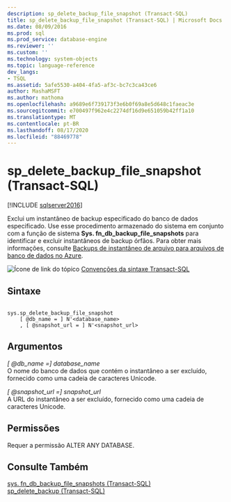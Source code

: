 ```yaml
---
description: sp_delete_backup_file_snapshot (Transact-SQL)
title: sp_delete_backup_file_snapshot (Transact-SQL) | Microsoft Docs
ms.date: 08/09/2016
ms.prod: sql
ms.prod_service: database-engine
ms.reviewer: ''
ms.custom: ''
ms.technology: system-objects
ms.topic: language-reference
dev_langs:
- TSQL
ms.assetid: 5afe5530-a404-4fa5-af3c-bc7c3ca43ce6
author: MashaMSFT
ms.author: mathoma
ms.openlocfilehash: a9689e6f739173f3e6b0f69a8e5d648c1faeac3e
ms.sourcegitcommit: e700497f962e4c2274df16d9e651059b42ff1a10
ms.translationtype: MT
ms.contentlocale: pt-BR
ms.lasthandoff: 08/17/2020
ms.locfileid: "88469778"
---
```

# <a name="sp_delete_backup_file_snapshot-transact-sql"></a>sp_delete_backup_file_snapshot (Transact-SQL)
[!INCLUDE [sqlserver2016](../../includes/applies-to-version/sqlserver2016.md)]

  Exclui um instantâneo de backup especificado do banco de dados especificado. Use esse procedimento armazenado do sistema em conjunto com a função de sistema **Sys. fn_db_backup_file_snapshots** para identificar e excluir instantâneos de backup órfãos. Para obter mais informações, consulte [Backups de instantâneo de arquivo para arquivos de banco de dados no Azure](../../relational-databases/backup-restore/file-snapshot-backups-for-database-files-in-azure.md).  

  
 ![Ícone de link do tópico](../../database-engine/configure-windows/media/topic-link.gif "Ícone de link do tópico") [Convenções da sintaxe Transact-SQL](../../t-sql/language-elements/transact-sql-syntax-conventions-transact-sql.md)  
  
## <a name="syntax"></a>Sintaxe  
  
```  
  
sys.sp_delete_backup_file_snapshot  
    [ @db_name = ] N'<database_name>  
    , [ @snapshot_url = ] N'<snapshot_url>  
```  
  
## <a name="arguments"></a>Argumentos  
 *[ @db_name =] database_name*  
 O nome do banco de dados que contém o instantâneo a ser excluído, fornecido como uma cadeia de caracteres Unicode.  
  
 *[ @snapshot_url =] snapshot_url*  
 A URL do instantâneo a ser excluído, fornecido como uma cadeia de caracteres Unicode.  
  
## <a name="permissions"></a>Permissões  
 Requer a permissão ALTER ANY DATABASE.  
  
## <a name="see-also"></a>Consulte Também  
 [sys. fn_db_backup_file_snapshots &#40;Transact-SQL&#41;](../../relational-databases/system-functions/sys-fn-db-backup-file-snapshots-transact-sql.md)   
 [sp_delete_backup &#40;Transact-SQL&#41;](../../relational-databases/system-stored-procedures/snapshot-backup-sp-delete-backup.md)  
  
  
